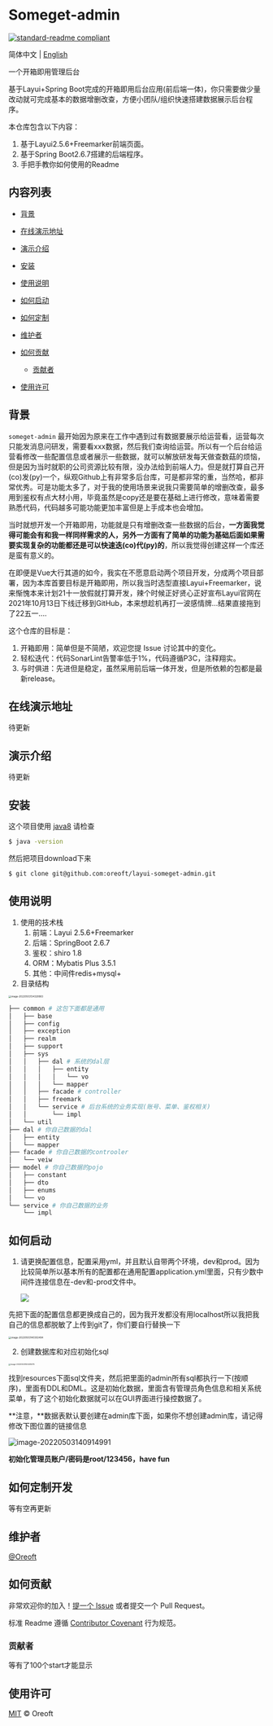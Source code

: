 # Someget-admin

[![standard-readme compliant](https://img.shields.io/badge/readme%20style-standard-brightgreen.svg?style=flat-square)](https://github.com/RichardLitt/standard-readme)

简体中文 | [English](./README-en-US.md)

一个开箱即用管理后台

基于Layui+Spring Boot完成的开箱即用后台应用(前后端一体)，你只需要做少量改动就可完成基本的数据增删改查，方便小团队/组织快速搭建数据展示后台程序。

本仓库包含以下内容：

1. 基于Layui2.5.6+Freemarker前端页面。
2. 基于Spring Boot2.6.7搭建的后端程序。
3. 手把手教你如何使用的Readme

## 内容列表

- [背景](#背景)
- [在线演示地址](#在线演示地址)
- [演示介绍](#演示介绍)
- [安装](#安装)
- [使用说明](#使用说明)
- [如何启动](#如何启动)
- [如何定制](#如何定制开发)
- [维护者](#维护者)
- [如何贡献](#如何贡献)
  - [贡献者](#贡献者)

- [使用许可](#使用许可)

## 背景

`someget-admin` 最开始因为原来在工作中遇到过有数据要展示给运营看，运营每次只能发消息问研发，需要看xxx数据，然后我们查询给运营。所以有一个后台给运营看修改一些配置信息或者展示一些数据，就可以解放研发每天做查数菇的烦恼，但是因为当时就职的公司资源比较有限，没办法给到前端人力。但是就打算自己开(co)发(py)一个，纵观Github上有非常多后台库，可是都非常的重，当然哈，都非常优秀。可是功能太多了，对于我的使用场景来说我只需要简单的增删改查，最多用到鉴权有点大材小用，毕竟虽然是copy还是要在基础上进行修改，意味着需要熟悉代码，代码越多可能功能更加丰富但是上手成本也会增加。

当时就想开发一个开箱即用，功能就是只有增删改查一些数据的后台，**一方面我觉得可能会有和我一样同样需求的人，另外一方面有了简单的功能为基础后面如果需要实现复杂的功能都还是可以快速迭(co)代(py)的**，所以我觉得创建这样一个库还是蛮有意义的。

在即便是Vue大行其道的如今，我实在不愿意启动两个项目开发，分成两个项目部署，因为本库首要目标是开箱即用，所以我当时选型直接Layui+Freemarker，说来惭愧本来计划21十一放假就打算开发，辣个时候正好贤心正好宣布Layui官网在2021年10月13日下线迁移到GitHub，本来想趁机再打一波感情牌...结果直接拖到了22五一....

这个仓库的目标是：

1. 开箱即用：简单但是不简陋，欢迎您提 Issue 讨论其中的变化。
2. 轻松迭代：代码SonarLint告警率低于1%，代码遵循P3C，注释翔实。
3. 与时俱进：先进但是稳定，虽然采用前后端一体开发，但是所依赖的包都是最新release。

## 在线演示地址

待更新



## 演示介绍

待更新



## 安装

这个项目使用 [java8](https://java.com/en/download/manual.jsp)  请检查

```sh
$ java -version
```

然后把项目download下来

```sh
$ git clone git@github.com:oreoft/layui-someget-admin.git
```



## 使用说明

1. 使用的技术栈
   1. 前端：Layui 2.5.6+Freemarker
   2. 后端：SpringBoot 2.6.7
   3. 鉴权：shiro 1.8
   4. ORM：Mybatis Plus 3.5.1
   5. 其他：中间件redis+mysql+
2. 目录结构

<img src="https://mypicgogo.oss-cn-hangzhou.aliyuncs.com/tuchuang20220503134330.png" alt="image-20220503134329983" style="zoom: 33%;" />

```sh
├── common # 这包下面都是通用
│   ├── base
│   ├── config
│   ├── exception
│   ├── realm
│   ├── support
│   ├── sys
│   │   ├── dal # 系统的dal层
│   │   │   ├── entity
│   │   │   │   └── vo
│   │   │   └── mapper
│   │   ├── facade # controller
│   │   ├── freemark 
│   │   └── service # 后台系统的业务实现(账号、菜单、鉴权相关)
│   │       └── impl
│   └── util
├── dal # 你自己数据的dal
│   ├── entity
│   └── mapper
├── facade # 你自己数据的controoler
│   └── veiw
├── model # 你自己数据的pojo
│   ├── constant
│   ├── dto
│   ├── enums
│   └── vo
└── service # 你自己数据的业务
    └── impl
```



## 如何启动

1. 请更换配置信息，配置采用yml，并且默认自带两个环境，dev和prod。因为比较简单所以基本所有的配置都在通用配置application.yml里面，只有少数中间件连接信息在-dev和-prod文件中。

   ![](https://mypicgogo.oss-cn-hangzhou.aliyuncs.com/tuchuang20220503140229.png)

先把下面的配置信息都更换成自己的，因为我开发都没有用localhost所以我把我自己的信息都脱敏了上传到git了，你们要自行替换一下

<img src="https://mypicgogo.oss-cn-hangzhou.aliyuncs.com/tuchuang20220503140302.png" alt="image-20220503140302494" style="zoom: 33%;" />

2. 创建数据库和对应初始化sql

<img src="https://mypicgogo.oss-cn-hangzhou.aliyuncs.com/tuchuang20220503140435.png" alt="image-20220503140435075" style="zoom: 25%;" />

找到resources下面sql文件夹，然后把里面的admin所有sql都执行一下(按顺序)，里面有DDL和DML。这是初始化数据，里面含有管理员角色信息和相关系统菜单，有了这个初始化数据就可以在GUI界面进行操控数据了。

**注意，**数据表默认要创建在admin库下面，如果你不想创建admin库，请记得修改下图位置的链接信息

![image-20220503140914991](https://mypicgogo.oss-cn-hangzhou.aliyuncs.com/tuchuang20220503140915.png)

**初始化管理员账户/密码是root/123456，have fun**

## 如何定制开发

等有空再更新

## 维护者

[@Oreoft](https://github.com/oreoft)

## 如何贡献

非常欢迎你的加入！[提一个 Issue](https://github.com/oreoft/layui-someget-admin/issues/new) 或者提交一个 Pull Request。


标准 Readme 遵循 [Contributor Covenant](http://contributor-covenant.org/version/1/3/0/) 行为规范。

### 贡献者

等有了100个start才能显示


## 使用许可

[MIT](LICENSE) © Oreoft
